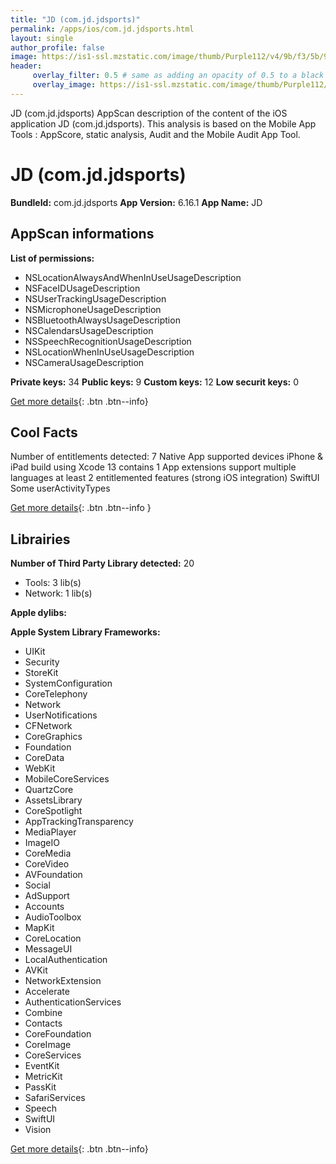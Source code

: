 ```yaml
---
title: "JD (com.jd.jdsports)"
permalink: /apps/ios/com.jd.jdsports.html
layout: single
author_profile: false
image: https://is1-ssl.mzstatic.com/image/thumb/Purple112/v4/9b/f3/5b/9bf35b14-544f-041d-397d-0fdb719a470f/AppIcon-1x_U007emarketing-0-7-0-85-220.png/512x512bb.jpg
header: 
     overlay_filter: 0.5 # same as adding an opacity of 0.5 to a black background
     overlay_image: https://is1-ssl.mzstatic.com/image/thumb/Purple112/v4/9b/f3/5b/9bf35b14-544f-041d-397d-0fdb719a470f/AppIcon-1x_U007emarketing-0-7-0-85-220.png/512x512bb.jpg
---
```

JD (com.jd.jdsports) AppScan description of the content of the iOS application JD (com.jd.jdsports). This analysis is based on the Mobile App Tools : AppScore, static analysis, Audit and the Mobile Audit App Tool.

# JD (com.jd.jdsports)

**BundleId:** com.jd.jdsports
**App Version:** 6.16.1
**App Name:** JD


## AppScan informations 

**List of permissions:** 
- NSLocationAlwaysAndWhenInUseUsageDescription
- NSFaceIDUsageDescription
- NSUserTrackingUsageDescription
- NSMicrophoneUsageDescription
- NSBluetoothAlwaysUsageDescription
- NSCalendarsUsageDescription
- NSSpeechRecognitionUsageDescription
- NSLocationWhenInUseUsageDescription
- NSCameraUsageDescription
  
  
**Private keys:** 34
**Public keys:** 9
**Custom keys:** 12
**Low securit keys:** 0
  
[Get more details](/pricing.html){: .btn .btn--info}

## Cool Facts

Number of entitlements detected: 7
Native App
supported devices iPhone & iPad
build using Xcode 13
contains 1 App extensions
support multiple languages
at least 2 entitlemented features (strong iOS integration)
SwiftUI
Some userActivityTypes
  
[Get more details](/pricing.html){: .btn .btn--info }

## Librairies 
**Number of Third Party Library detected:** 20
- Tools: 3 lib(s)
- Network: 1 lib(s)


**Apple dylibs:**


**Apple System Library Frameworks:**
- UIKit
- Security
- StoreKit
- SystemConfiguration
- CoreTelephony
- Network
- UserNotifications
- CFNetwork
- CoreGraphics
- Foundation
- CoreData
- WebKit
- MobileCoreServices
- QuartzCore
- AssetsLibrary
- CoreSpotlight
- AppTrackingTransparency
- MediaPlayer
- ImageIO
- CoreMedia
- CoreVideo
- AVFoundation
- Social
- AdSupport
- Accounts
- AudioToolbox
- MapKit
- CoreLocation
- MessageUI
- LocalAuthentication
- AVKit
- NetworkExtension
- Accelerate
- AuthenticationServices
- Combine
- Contacts
- CoreFoundation
- CoreImage
- CoreServices
- EventKit
- MetricKit
- PassKit
- SafariServices
- Speech
- SwiftUI
- Vision


  
[Get more details](/pricing.html){: .btn .btn--info}

